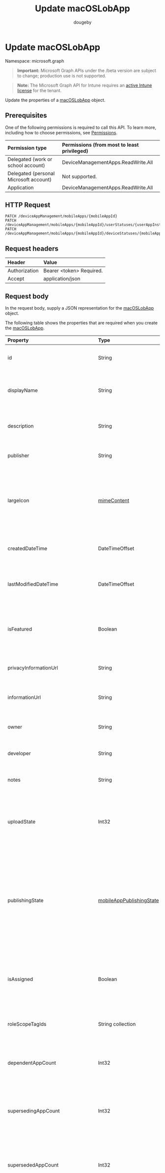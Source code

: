 ﻿---
title: "Update macOSLobApp"
description: "Update the properties of a macOSLobApp object."
author: "dougeby"
localization_priority: Normal
ms.prod: "intune"
doc_type: apiPageType
---

# Update macOSLobApp

Namespace: microsoft.graph

> **Important:** Microsoft Graph APIs under the /beta version are subject to change; production use is not supported.

> **Note:** The Microsoft Graph API for Intune requires an [active Intune license](https://go.microsoft.com/fwlink/?linkid=839381) for the tenant.

Update the properties of a [macOSLobApp](../resources/intune-apps-macoslobapp.md) object.

## Prerequisites

One of the following permissions is required to call this API. To learn more, including how to choose permissions, see [Permissions](/graph/permissions-reference).

| Permission type                        | Permissions (from most to least privileged) |
| :------------------------------------- | :------------------------------------------ |
| Delegated (work or school account)     | DeviceManagementApps.ReadWrite.All          |
| Delegated (personal Microsoft account) | Not supported.                              |
| Application                            | DeviceManagementApps.ReadWrite.All          |

## HTTP Request

<!-- {
  "blockType": "ignored"
}
-->

```http
PATCH /deviceAppManagement/mobileApps/{mobileAppId}
PATCH /deviceAppManagement/mobileApps/{mobileAppId}/userStatuses/{userAppInstallStatusId}/app
PATCH /deviceAppManagement/mobileApps/{mobileAppId}/deviceStatuses/{mobileAppInstallStatusId}/app
```

## Request headers

| Header        | Value                          |
| :------------ | :----------------------------- |
| Authorization | Bearer &lt;token&gt; Required. |
| Accept        | application/json               |

## Request body

In the request body, supply a JSON representation for the [macOSLobApp](../resources/intune-apps-macoslobapp.md) object.

The following table shows the properties that are required when you create the [macOSLobApp](../resources/intune-apps-macoslobapp.md).

| Property                        | Type                                                                                   | Description                                                                                                                                                                                                                    |
| :------------------------------ | :------------------------------------------------------------------------------------- | :----------------------------------------------------------------------------------------------------------------------------------------------------------------------------------------------------------------------------- |
| id                              | String                                                                                 | Key of the entity. Inherited from [mobileApp](../resources/intune-shared-mobileapp.md)                                                                                                                                         |
| displayName                     | String                                                                                 | The admin provided or imported title of the app. Inherited from [mobileApp](../resources/intune-shared-mobileapp.md)                                                                                                           |
| description                     | String                                                                                 | The description of the app. Inherited from [mobileApp](../resources/intune-shared-mobileapp.md)                                                                                                                                |
| publisher                       | String                                                                                 | The publisher of the app. Inherited from [mobileApp](../resources/intune-shared-mobileapp.md)                                                                                                                                  |
| largeIcon                       | [mimeContent](../resources/intune-shared-mimecontent.md)                               | The large icon, to be displayed in the app details and used for upload of the icon. Inherited from [mobileApp](../resources/intune-shared-mobileapp.md)                                                                        |
| createdDateTime                 | DateTimeOffset                                                                         | The date and time the app was created. Inherited from [mobileApp](../resources/intune-shared-mobileapp.md)                                                                                                                     |
| lastModifiedDateTime            | DateTimeOffset                                                                         | The date and time the app was last modified. Inherited from [mobileApp](../resources/intune-shared-mobileapp.md)                                                                                                               |
| isFeatured                      | Boolean                                                                                | The value indicating whether the app is marked as featured by the admin. Inherited from [mobileApp](../resources/intune-shared-mobileapp.md)                                                                                   |
| privacyInformationUrl           | String                                                                                 | The privacy statement Url. Inherited from [mobileApp](../resources/intune-shared-mobileapp.md)                                                                                                                                 |
| informationUrl                  | String                                                                                 | The more information Url. Inherited from [mobileApp](../resources/intune-shared-mobileapp.md)                                                                                                                                  |
| owner                           | String                                                                                 | The owner of the app. Inherited from [mobileApp](../resources/intune-shared-mobileapp.md)                                                                                                                                      |
| developer                       | String                                                                                 | The developer of the app. Inherited from [mobileApp](../resources/intune-shared-mobileapp.md)                                                                                                                                  |
| notes                           | String                                                                                 | Notes for the app. Inherited from [mobileApp](../resources/intune-shared-mobileapp.md)                                                                                                                                         |
| uploadState                     | Int32                                                                                  | The upload state. Possible values are: 0 - `Not Ready`, 1 - `Ready`, 2 - `Processing`. Inherited from [mobileApp](../resources/intune-shared-mobileapp.md)                                                                     |
| publishingState                 | [mobileAppPublishingState](../resources/intune-apps-mobileapppublishingstate.md)       | The publishing state for the app. The app cannot be assigned unless the app is published. Inherited from [mobileApp](../resources/intune-shared-mobileapp.md). Possible values are: `notPublished`, `processing`, `published`. |
| isAssigned                      | Boolean                                                                                | The value indicating whether the app is assigned to at least one group. Inherited from [mobileApp](../resources/intune-shared-mobileapp.md)                                                                                    |
| roleScopeTagIds                 | String collection                                                                      | List of scope tag ids for this mobile app. Inherited from [mobileApp](../resources/intune-shared-mobileapp.md)                                                                                                                 |
| dependentAppCount               | Int32                                                                                  | The total number of dependencies the child app has. Inherited from [mobileApp](../resources/intune-shared-mobileapp.md)                                                                                                        |
| supersedingAppCount             | Int32                                                                                  | The total number of apps this app directly or indirectly supersedes. Inherited from [mobileApp](../resources/intune-shared-mobileapp.md)                                                                                       |
| supersededAppCount              | Int32                                                                                  | The total number of apps this app is directly or indirectly superseded by. Inherited from [mobileApp](../resources/intune-shared-mobileapp.md)                                                                                 |
| committedContentVersion         | String                                                                                 | The internal committed content version. Inherited from [mobileLobApp](../resources/intune-apps-mobilelobapp.md)                                                                                                                |
| fileName                        | String                                                                                 | The name of the main Lob application file. Inherited from [mobileLobApp](../resources/intune-apps-mobilelobapp.md)                                                                                                             |
| size                            | Int64                                                                                  | The total size, including all uploaded files. Inherited from [mobileLobApp](../resources/intune-apps-mobilelobapp.md)                                                                                                          |
| bundleId                        | String                                                                                 | The bundle id.                                                                                                                                                                                                                 |
| minimumSupportedOperatingSystem | [macOSMinimumOperatingSystem](../resources/intune-apps-macosminimumoperatingsystem.md) | The value for the minimum applicable operating system.                                                                                                                                                                         |
| buildNumber                     | String                                                                                 | The build number of MacOS Line of Business (LoB) app.                                                                                                                                                                          |
| versionNumber                   | String                                                                                 | The version number of MacOS Line of Business (LoB) app.                                                                                                                                                                        |
| childApps                       | [macOSLobChildApp](../resources/intune-apps-macoslobchildapp.md) collection            | The app list in this bundle package                                                                                                                                                                                            |
| identityVersion                 | String                                                                                 | The identity version.                                                                                                                                                                                                          |
| md5HashChunkSize                | Int32                                                                                  | The chunk size for MD5 hash                                                                                                                                                                                                    |
| md5Hash                         | String collection                                                                      | The MD5 hash codes                                                                                                                                                                                                             |
| ignoreVersionDetection          | Boolean                                                                                | A boolean to control whether the app's version will be used to detect the app after it is installed on a device. Set this to true for macOS Line of Business (LoB) apps that use a self update feature.                        |

## Response

If successful, this method returns a `200 OK` response code and an updated [macOSLobApp](../resources/intune-apps-macoslobapp.md) object in the response body.

## Example

### Request

Here is an example of the request.

```http
PATCH https://graph.microsoft.com/beta/deviceAppManagement/mobileApps/{mobileAppId}
Content-type: application/json
Content-length: 1673

{
  "@odata.type": "#microsoft.graph.macOSLobApp",
  "displayName": "Display Name value",
  "description": "Description value",
  "publisher": "Publisher value",
  "largeIcon": {
    "@odata.type": "microsoft.graph.mimeContent",
    "type": "Type value",
    "value": "dmFsdWU="
  },
  "isFeatured": true,
  "privacyInformationUrl": "https://example.com/privacyInformationUrl/",
  "informationUrl": "https://example.com/informationUrl/",
  "owner": "Owner value",
  "developer": "Developer value",
  "notes": "Notes value",
  "uploadState": 11,
  "publishingState": "processing",
  "isAssigned": true,
  "roleScopeTagIds": [
    "Role Scope Tag Ids value"
  ],
  "dependentAppCount": 1,
  "supersedingAppCount": 3,
  "supersededAppCount": 2,
  "committedContentVersion": "Committed Content Version value",
  "fileName": "File Name value",
  "size": 4,
  "bundleId": "Bundle Id value",
  "minimumSupportedOperatingSystem": {
    "@odata.type": "microsoft.graph.macOSMinimumOperatingSystem",
    "v10_7": true,
    "v10_8": true,
    "v10_9": true,
    "v10_10": true,
    "v10_11": true,
    "v10_12": true,
    "v10_13": true,
    "v10_14": true,
    "v10_15": true
  },
  "buildNumber": "Build Number value",
  "versionNumber": "Version Number value",
  "childApps": [
    {
      "@odata.type": "microsoft.graph.macOSLobChildApp",
      "bundleId": "Bundle Id value",
      "buildNumber": "Build Number value",
      "versionNumber": "Version Number value"
    }
  ],
  "identityVersion": "Identity Version value",
  "md5HashChunkSize": 0,
  "md5Hash": [
    "Md5Hash value"
  ],
  "ignoreVersionDetection": true
}
```

### Response

Here is an example of the response. Note: The response object shown here may be truncated for brevity. All of the properties will be returned from an actual call.

```http
HTTP/1.1 200 OK
Content-Type: application/json
Content-Length: 1845

{
  "@odata.type": "#microsoft.graph.macOSLobApp",
  "id": "7be9250a-250a-7be9-0a25-e97b0a25e97b",
  "displayName": "Display Name value",
  "description": "Description value",
  "publisher": "Publisher value",
  "largeIcon": {
    "@odata.type": "microsoft.graph.mimeContent",
    "type": "Type value",
    "value": "dmFsdWU="
  },
  "createdDateTime": "2017-01-01T00:02:43.5775965-08:00",
  "lastModifiedDateTime": "2017-01-01T00:00:35.1329464-08:00",
  "isFeatured": true,
  "privacyInformationUrl": "https://example.com/privacyInformationUrl/",
  "informationUrl": "https://example.com/informationUrl/",
  "owner": "Owner value",
  "developer": "Developer value",
  "notes": "Notes value",
  "uploadState": 11,
  "publishingState": "processing",
  "isAssigned": true,
  "roleScopeTagIds": [
    "Role Scope Tag Ids value"
  ],
  "dependentAppCount": 1,
  "supersedingAppCount": 3,
  "supersededAppCount": 2,
  "committedContentVersion": "Committed Content Version value",
  "fileName": "File Name value",
  "size": 4,
  "bundleId": "Bundle Id value",
  "minimumSupportedOperatingSystem": {
    "@odata.type": "microsoft.graph.macOSMinimumOperatingSystem",
    "v10_7": true,
    "v10_8": true,
    "v10_9": true,
    "v10_10": true,
    "v10_11": true,
    "v10_12": true,
    "v10_13": true,
    "v10_14": true,
    "v10_15": true
  },
  "buildNumber": "Build Number value",
  "versionNumber": "Version Number value",
  "childApps": [
    {
      "@odata.type": "microsoft.graph.macOSLobChildApp",
      "bundleId": "Bundle Id value",
      "buildNumber": "Build Number value",
      "versionNumber": "Version Number value"
    }
  ],
  "identityVersion": "Identity Version value",
  "md5HashChunkSize": 0,
  "md5Hash": [
    "Md5Hash value"
  ],
  "ignoreVersionDetection": true
}
```
